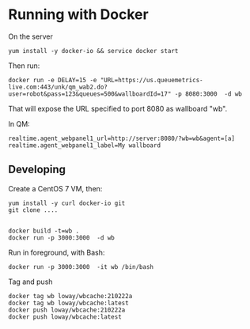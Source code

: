 # Running with Docker


On the server

	yum install -y docker-io && service docker start

Then run:


	docker run -e DELAY=15 -e "URL=https://us.queuemetrics-live.com:443/unk/qm_wab2.do?user=robot&pass=123&queues=500&wallboardId=17" -p 8080:3000  -d wb

That will expose the URL specified to port 8080 as wallboard "wb".

In QM:


	realtime.agent_webpanel1_url=http://server:8080/?wb=wb&agent=[a]
	realtime.agent_webpanel1_label=My wallboard



## Developing

Create a CentOS 7 VM, then:


	yum install -y curl docker-io git
	git clone ....


	docker build -t=wb .
	docker run -p 3000:3000  -d wb


Run in foreground, with Bash:

	docker run -p 3000:3000  -it wb /bin/bash

Tag and push

	docker tag wb loway/wbcache:210222a
	docker tag wb loway/wbcache:latest
	docker push loway/wbcache:210222a
	docker push loway/wbcache:latest








